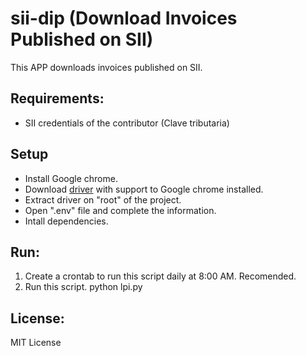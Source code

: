 # sii-dip (Download Invoices Published on SII)
This APP downloads invoices published on SII.

## Requirements:
- SII credentials of the contributor (Clave tributaria)

## Setup
- Install Google chrome.
- Download [driver](https://sites.google.com/chromium.org/driver/downloads) with support to Google chrome installed.
- Extract driver on "root" of the project.
- Open ".env" file and complete the information.
- Intall dependencies.

## Run:
1. Create a crontab to run this script daily at 8:00 AM. Recomended.
2. Run this script. python lpi.py

## License:
MIT License

